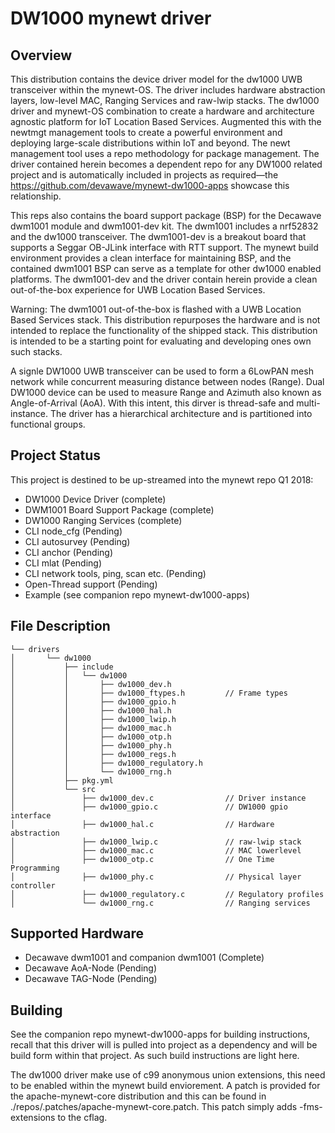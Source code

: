 <!--
# Copyright (C) 2017-2018, Decawave Limited, All Rights Reserved
#
# Licensed to the Apache Software Foundation (ASF) under one
# or more contributor license agreements.  See the NOTICE file
# distributed with this work for additional information
# regarding copyright ownership.  The ASF licenses this file
# to you under the Apache License, Version 2.0 (the
# "License"); you may not use this file except in compliance
# with the License.  You may obtain a copy of the License at
#
# http://www.apache.org/licenses/LICENSE-2.0
#
# Unless required by applicable law or agreed to in writing,
# software distributed under the License is distributed on an
# "AS IS" BASIS, WITHOUT WARRANTIES OR CONDITIONS OF ANY
#  KIND, either express or implied.  See the License for the
# specific language governing permissions and limitations
# under the License.
#
-->

# DW1000 mynewt driver 

## Overview

This distribution contains the device driver model for the dw1000 UWB transceiver within the mynewt-OS. The driver includes hardware abstraction layers, low-level MAC, Ranging Services and raw-lwip stacks. The dw1000 driver and mynewt-OS combination to create a hardware and architecture agnostic platform for IoT Location Based Services. Augmented this with the newtmgt management tools to create a powerful environment and deploying large-scale distributions within IoT and beyond. The newt management tool uses a repo methodology for package management. The driver contained herein becomes a dependent repo for any DW1000 related project and is automatically included in projects as required––the https://github.com/devawave/mynewt-dw1000-apps showcase this relationship.

This reps also contains the board support package (BSP) for the Decawave dwm1001 module and dwm1001-dev kit. The dwm1001 includes a nrf52832 and the dw1000 transceiver. The dwm1001-dev is a breakout board that supports a Seggar OB-JLink interface with RTT support. The mynewt build environment provides a clean interface for maintaining BSP, and the contained dwm1001 BSP can serve as a template for other dw1000 enabled platforms. The dwm1001-dev and the driver contain herein provide a clean out-of-the-box experience for UWB Location Based Services. 

Warning: The dwm1001 out-of-the-box is flashed with a UWB Location Based Services stack. This distribution repurposes the hardware and is not intended to replace the functionality of the shipped stack. This distribution is intended to be a starting point for evaluating and developing ones own such stacks. 

A signle DW1000 UWB transceiver can be used to form a 6LowPAN mesh network while concurrent measuring distance between nodes (Range). Dual DW1000 device can be used to measure Range and Azimuth also known as Angle-of-Arrival (AoA). With this intent, this dirver is thread-safe and multi-instance. The driver has a hierarchical architecture and is partitioned into functional groups. 

## Project Status
This project is destined to be up-streamed into the mynewt repo Q1 2018:

* DW1000 Device Driver (complete)
* DWM1001 Board Support Package (complete)
* DW1000 Ranging Services (complete)
* CLI node_cfg (Pending)
* CLI autosurvey (Pending)
* CLI anchor (Pending)
* CLI mlat (Pending)
* CLI network tools, ping, scan etc. (Pending)
* Open-Thread support (Pending) 
* Example (see companion repo mynewt-dw1000-apps)


## File Description
```
└── drivers
│       └── dw1000
│           ├── include
│           │   └── dw1000
│           │       ├── dw1000_dev.h
│           │       ├── dw1000_ftypes.h         // Frame types
│           │       ├── dw1000_gpio.h
│           │       ├── dw1000_hal.h
│           │       ├── dw1000_lwip.h
│           │       ├── dw1000_mac.h
│           │       ├── dw1000_otp.h
│           │       ├── dw1000_phy.h
│           │       ├── dw1000_regs.h
│           │       ├── dw1000_regulatory.h
│           │       └── dw1000_rng.h
│           ├── pkg.yml
│           └── src
│               ├── dw1000_dev.c                // Driver instance
│               ├── dw1000_gpio.c               // DW1000 gpio interface
│               ├── dw1000_hal.c                // Hardware abstraction
│               ├── dw1000_lwip.c               // raw-lwip stack
│               ├── dw1000_mac.c                // MAC lowerlevel
│               ├── dw1000_otp.c                // One Time Programming
│               ├── dw1000_phy.c                // Physical layer controller
│               ├── dw1000_regulatory.c         // Regulatory profiles 
│               └── dw1000_rng.c                // Ranging services
```

## Supported Hardware
* Decawave dwm1001 and companion dwm1001 (Complete)
* Decawave AoA-Node (Pending)
* Decawave TAG-Node (Pending)

## Building

See the companion repo mynewt-dw1000-apps for building instructions, recall that this driver will is pulled into project as a dependency and will be build form within that project. As such build instructions are light here. 

The dw1000 driver make use of c99 anonymous union extensions, this need to be enabled within the mynewt build enviorement. A patch is provided for the apache-mynewt-core distribution and this can be found in ./repos/.patches/apache-mynewt-core.patch. This patch simply adds -fms-extensions to the cflag.

